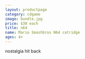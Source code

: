 ```yaml
---
layout: productpage
category: cdgame
image: bundle.jpg
price: $30 each
title: n64
name: Mario Smashbros N64 catridge
ages: 4+
---
```


nostalgia hit back
